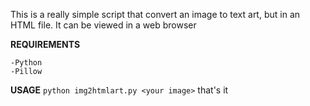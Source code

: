This is a really simple script that convert an image to text art, but in an HTML file.
It can be viewed in a web browser

**REQUIREMENTS**
```
-Python
-Pillow
```

**USAGE**
`python img2htmlart.py <your image>`
that's it
